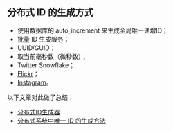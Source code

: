 ## 分布式 ID 的生成方式

- 使用数据库的 auto_increment 来生成全局唯一递增ID；
- 批量 ID 生成服务；
- UUID/GUID；
- 取当前毫秒数（微秒数）；
- Twitter Snowflake；
- [Flickr](http://code.flickr.net/2010/02/08/ticket-servers-distributed-unique-primary-keys-on-the-cheap/)；
- [Instagram](https://instagram-engineering.com/sharding-ids-at-instagram-1cf5a71e5a5c)。

以下文章对此做了总结：

- [分布式ID生成器](https://mp.weixin.qq.com/s?__biz=MjM5ODYxMDA5OQ==&mid=2651960245&idx=1&sn=5cef3d8ca6a3e6e94f61e0edaf985d11)
- [分布式系统中唯一 ID 的生成方法](http://einverne.github.io/post/2017/11/distributed-system-generate-unique-id.html)
